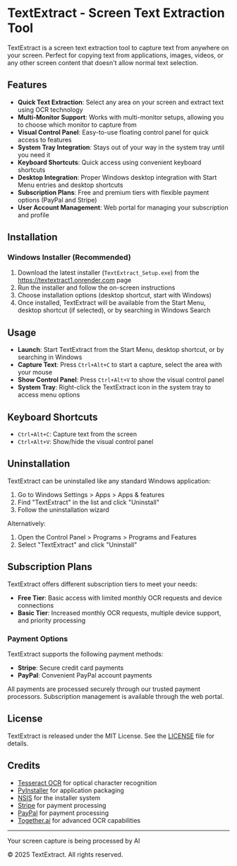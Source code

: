 # TextExtract - Screen Text Extraction Tool

TextExtract is a screen text extraction tool to capture text from anywhere on your screen. Perfect for copying text from applications, images, videos, or any other screen content that doesn't allow normal text selection.

## Features

- **Quick Text Extraction**: Select any area on your screen and extract text using OCR technology
- **Multi-Monitor Support**: Works with multi-monitor setups, allowing you to choose which monitor to capture from
- **Visual Control Panel**: Easy-to-use floating control panel for quick access to features
- **System Tray Integration**: Stays out of your way in the system tray until you need it
- **Keyboard Shortcuts**: Quick access using convenient keyboard shortcuts
- **Desktop Integration**: Proper Windows desktop integration with Start Menu entries and desktop shortcuts
- **Subscription Plans**: Free and premium tiers with flexible payment options (PayPal and Stripe)
- **User Account Management**: Web portal for managing your subscription and profile

## Installation

### Windows Installer (Recommended)

1. Download the latest installer (`TextExtract_Setup.exe`) from the https://textextract1.onrender.com page
2. Run the installer and follow the on-screen instructions
3. Choose installation options (desktop shortcut, start with Windows)
4. Once installed, TextExtract will be available from the Start Menu, desktop shortcut (if selected), or by searching in Windows Search

## Usage

- **Launch**: Start TextExtract from the Start Menu, desktop shortcut, or by searching in Windows
- **Capture Text**: Press `Ctrl+Alt+C` to start a capture, select the area with your mouse
- **Show Control Panel**: Press `Ctrl+Alt+V` to show the visual control panel
- **System Tray**: Right-click the TextExtract icon in the system tray to access menu options

## Keyboard Shortcuts

- `Ctrl+Alt+C`: Capture text from the screen
- `Ctrl+Alt+V`: Show/hide the visual control panel

## Uninstallation

TextExtract can be uninstalled like any standard Windows application:

1. Go to Windows Settings > Apps > Apps & features
2. Find "TextExtract" in the list and click "Uninstall"
3. Follow the uninstallation wizard

Alternatively:
1. Open the Control Panel > Programs > Programs and Features
2. Select "TextExtract" and click "Uninstall"

## Subscription Plans

TextExtract offers different subscription tiers to meet your needs:

- **Free Tier**: Basic access with limited monthly OCR requests and device connections
- **Basic Tier**: Increased monthly OCR requests, multiple device support, and priority processing

### Payment Options

TextExtract supports the following payment methods:
- **Stripe**: Secure credit card payments
- **PayPal**: Convenient PayPal account payments

All payments are processed securely through our trusted payment processors. Subscription management is available through the web portal.

## License

TextExtract is released under the MIT License. See the [LICENSE](LICENSE) file for details.

## Credits

- [Tesseract OCR](https://github.com/tesseract-ocr/tesseract) for optical character recognition
- [PyInstaller](https://pyinstaller.org) for application packaging
- [NSIS](https://nsis.sourceforge.io) for the installer system
- [Stripe](https://stripe.com) for payment processing
- [PayPal](https://paypal.com) for payment processing
- [Together.ai](https://together.ai) for advanced OCR capabilities

---

Your screen capture is being processed by AI

© 2025 TextExtract. All rights reserved.
